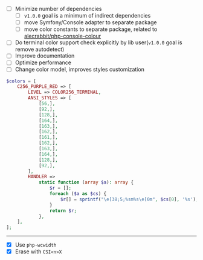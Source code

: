 
- [ ] Minimize number of dependencies
    - [ ] `v1.0.0` goal is a minimum of indirect dependencies
    - [ ] move Symfony/Console adapter to separate package
    - [ ] move color constants to separate package, related to [alecrabbit/php-console-colour](https://github.com/alecrabbit/php-console-colour)
- [ ] Do terminal color support check explicitly by lib user(`v1.0.0` goal is remove autodetect) 
- [ ] Improve documentation
- [ ] Optimize performance
- [ ] Change color model, improves styles customization
```php 
$colors = [
    C256_PURPLE_RED => [
        LEVEL => COLOR256_TERMINAL,
        ANSI_STYLES => [
            [56,],
            [92,],
            [128,],
            [164,],
            [163,],
            [162,],
            [161,],
            [162,],
            [163,],
            [164,],
            [128,],
            [92,],
        ],
        HANDLER =>
            static function (array $a): array {
                $r = [];
                foreach ($a as $cs) {
                    $r[] = sprintf("\e[38;5;%sm%s\e[0m", $cs[0], '%s');
                }
                return $r;
            },
    ],
];
```
---

- [x] Use `php-wcwidth`
- [x] Erase with `CSI<n>X`
